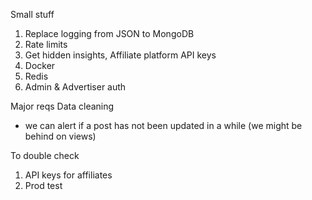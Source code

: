 Small stuff
1) Replace logging from JSON to MongoDB
2) Rate limits
3) Get hidden insights, Affiliate platform API keys
4) Docker
5) Redis
6) Admin & Advertiser auth

Major reqs
Data cleaning 
 - we can alert if a post has not been updated in a while (we might be behind on views)

To double check
1) API keys for affiliates
2) Prod test